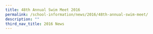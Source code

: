 ```yaml
---
title: 48th Annual Swim Meet 2016
permalink: /school-information/news/2016/48th-annual-swim-meet/
description: ""
third_nav_title: 2016 News
---
```

